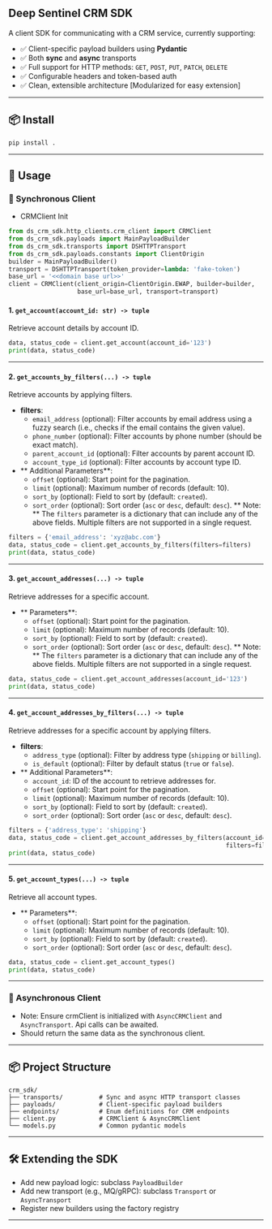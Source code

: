 ## Deep Sentinel CRM SDK

A client SDK for communicating with a CRM service, currently supporting:

- ✅ Client-specific payload builders using **Pydantic**
- ✅ Both **sync** and **async** transports
- ✅ Full support for HTTP methods: `GET`, `POST`, `PUT`, `PATCH`, `DELETE`
- ✅ Configurable headers and token-based auth
- ✅ Clean, extensible architecture [Modularized for easy extension]

---

## 📦 Install

```bash
pip install .
```

---

## 🚀 Usage

### 🔹 Synchronous Client

* CRMClient Init

```python
from ds_crm_sdk.http_clients.crm_client import CRMClient
from ds_crm_sdk.payloads import MainPayloadBuilder
from ds_crm_sdk.transports import DSHTTPTransport
from ds_crm_sdk.payloads.constants import ClientOrigin
builder = MainPayloadBuilder()
transport = DSHTTPTransport(token_provider=lambda: 'fake-token')
base_url = '<<domain base url>>'
client = CRMClient(client_origin=ClientOrigin.EWAP, builder=builder,
                   base_url=base_url, transport=transport)
```

#### 1. `get_account(account_id: str) -> tuple`
Retrieve account details by account ID.

```python
data, status_code = client.get_account(account_id='123')
print(data, status_code)
```

---

#### 2. `get_accounts_by_filters(...) -> tuple`
Retrieve accounts by applying filters.
- **filters**:
  - `email_address` (optional): Filter accounts by email address using a fuzzy search (i.e., checks if the email contains the given value).
  - `phone_number` (optional): Filter accounts by phone number (should be exact match).
  - `parent_account_id` (optional): Filter accounts by parent account ID.
  - `account_type_id` (optional): Filter accounts by account type ID.
- ** Additional Parameters**:
  - `offset` (optional): Start point for the pagination.
  - `limit` (optional): Maximum number of records (default: 10).
  - `sort_by` (optional): Field to sort by (default: `created`).
  - `sort_order` (optional): Sort order (`asc` or `desc`, default: `desc`).
** Note: ** The `filters` parameter is a dictionary that can include any of the above fields. Multiple filters are not supported in a single request.
```python
filters = {'email_address': 'xyz@abc.com'}
data, status_code = client.get_accounts_by_filters(filters=filters)
print(data, status_code)
```

---

#### 3. `get_account_addresses(...) -> tuple`
Retrieve addresses for a specific account.
- ** Parameters**:
  - `offset` (optional): Start point for the pagination.
  - `limit` (optional): Maximum number of records (default: 10).
  - `sort_by` (optional): Field to sort by (default: `created`).
  - `sort_order` (optional): Sort order (`asc` or `desc`, default: `desc`).
** Note: ** The `filters` parameter is a dictionary that can include any of the above fields. Multiple filters are not supported in a single request.
```python
data, status_code = client.get_account_addresses(account_id='123')
print(data, status_code)
```

---

#### 4. `get_account_addresses_by_filters(...) -> tuple`
Retrieve addresses for a specific account by applying filters.
- **filters**:
  - `address_type` (optional): Filter by address type (`shipping` or `billing`).
  - `is_default` (optional): Filter by default status (`true` or `false`).
- ** Additional Parameters**:
  - `account_id`: ID of the account to retrieve addresses for.
  - `offset` (optional): Start point for the pagination.
  - `limit` (optional): Maximum number of records (default: 10).
  - `sort_by` (optional): Field to sort by (default: `created`).
  - `sort_order` (optional): Sort order (`asc` or `desc`, default: `desc`).
```python
filters = {'address_type': 'shipping'}
data, status_code = client.get_account_addresses_by_filters(account_id='123',
                                                            filters=filters)
print(data, status_code)
```

---

#### 5. `get_account_types(...) -> tuple`
Retrieve all account types.
- ** Parameters**:
  - `offset` (optional): Start point for the pagination.
  - `limit` (optional): Maximum number of records (default: 10).
  - `sort_by` (optional): Field to sort by (default: `created`).
  - `sort_order` (optional): Sort order (`asc` or `desc`, default: `desc`).
```python
data, status_code = client.get_account_types()
print(data, status_code)
```

---

### 🔹 Asynchronous Client
* Note: Ensure crmClient is initialized with `AsyncCRMClient` and `AsyncTransport`. Api calls can be awaited.
* Should return the same data as the synchronous client.

---

## 📦 Project Structure

```text
crm_sdk/
├── transports/          # Sync and async HTTP transport classes
├── payloads/            # Client-specific payload builders
├── endpoints/           # Enum definitions for CRM endpoints
├── client.py            # CRMClient & AsyncCRMClient
└── models.py            # Common pydantic models
```

---

## 🛠️ Extending the SDK

- Add new payload logic: subclass `PayloadBuilder`
- Add new transport (e.g., MQ/gRPC): subclass `Transport` or `AsyncTransport`
- Register new builders using the factory registry

---
